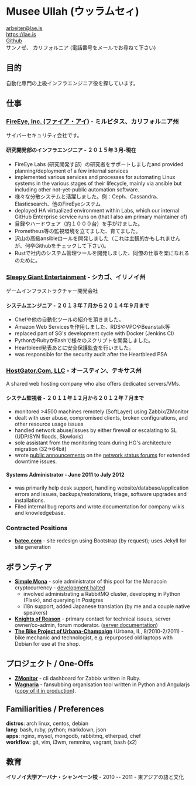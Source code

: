 # Musee Ullah (ウッラムセィ)

<arbeiter@lae.is>  
<https://lae.is>  
[Github](http://www.github.com/lae)  
サンノゼ、 カリフォルニア 
(電話番号をメールでお尋ねて下さい)

## 目的

自動化専門の上級インフラエンジニア役を探しています。

## 仕事

### [FireEye, Inc. (ファイア・アイ)](https://fireeye.jp) - ミルピタス、カリフォルニア州

サイバーセキュリティ会社です。

#### 研究開発部のインフラエンジニア - ２０１５年３月-現在

- FireEye Labs (研究開発す部）の研究者をサポートしましたand provided
  planning/deployment of a few internal services
- implemented various services and processes for automating Linux systems in 
  the various stages of their lifecycle, mainly via ansible but including other 
  not-yet-public automation software.
- 様々な分散システムと活躍しました。例：Ceph、Cassandra、Elasticsearch、他のFireEyeシステム
- deployed HA virtualized environment within Labs, which our internal GitHub
  Enterprise service runs on (that I also am primary maintainer of)
- 目録やハードウェア（約１０００台）を手がけました。
- Prometheus等の監視環境を立てました、育てました。
- 沢山の高級ansibleロールを開発しました（これは主観的かもしれませんが、何卒Githubをチェックして下さい)。
- Rustで社内のシステム管理ツールを開発しました、同僚の仕事を楽になれるのために。

### [Sleepy Giant Entertainment](http://sleepygiant.com) - シカゴ、イリノイ州

ゲームインフラストラクチャー開発会社

#### システムエンジニア - ２０１３年７月から２０１４年９月まで

- Chefや他の自動化ツールの紹介を頂きました。
- Amazon Web Servicesを作用しました、RDSやVPCやBeanstalk等
- replaced part of SG's development cycle with Docker (Jenkins CI)
- PythonかRubyかBashで様々のスクリプトを開発しました。
- Heartbleed発表あとに安全保護監査を行いました。
- was responsible for the security audit after the Heartbleed PSA

### [HostGator.Com, LLC](http://hostgator.com) - オースティン、テキサス州

A shared web hosting company who also offers dedicated servers/VMs.

#### システム監視者 - ２０１１年１２月から２０１２年７月まで

- monitored >4500 machines remotely (SoftLayer) using Zabbix/ZMonitor
- dealt with user abuse, compromised clients, broken configurations, and other resource usage issues
- handled network abuse/issues by either firewall or escalating to SL (UDP/SYN floods, Slowloris)
- sole assistant from the monitoring team during HG's architecture migration (32->64bit)
- wrote [public announcements](http://forums.hostgator.com/search.php?do=finduser&u=126179) 
  on the [network status forums](http://forums.hostgator.com/network-status-f14.html) 
  for extended downtime issues.  

#### Systems Administrator - June 2011 to July 2012

- was primarily help desk support, handling website/database/application errors and
  issues, backups/restorations, triage, software upgrades and installations.
- Filed internal bug reports and wrote documentation for company wikis and knowledgebase.

### Contracted Positions

* [**batee.com**](http://batee.com) - site redesign using Bootstrap (by 
  request); uses Jekyll for site generation

## ボランティア

* [**Simple Mona**](http://simplemona.com) - sole administrator of this pool 
  for the Monacoin cryptocurrency - 
  [development halted](https://github.com/liliff/simplemona)  
  - involved administrating a RabbitMQ cluster, developing in Python (Flask),
    and querying in Postgres  
  - i18n support, added Japanese translation (by me and a couple native speakers)  
* [**Knights of Reason**](http://knightsofreason.net) - primary contact for 
  technical issues, server owner/co-admin, forum moderator. 
  ([server documentation](https://wiki.milkteafuzz.com))  
* [**The Bike Project of Urbana-Champaign**](http://thebikeproject.org) 
  (Urbana, IL, 8/2010-2/2011) - bike mechanic and technologist, e.g. repurposed 
  old laptops with Debian for use at the shop.  

## プロジェクト / One-Offs

* [**ZMonitor**](https://github.com/lae/zmonitor) - cli dashboard for Zabbix 
  written in Ruby.  
* [**Wagnaria**](https://github.com/lae/wagnaria) - fansubbing organisation 
  tool written in Python and Angularjs 
  ([copy of it in production](https://c.milkteafuzz.com/)).  

## Familiarities / Preferences

**distros**: arch linux, centos, debian  
**lang**: bash, ruby, python; markdown, json  
**apps**: nginx, mysql, mongodb, rabbitmq, etherpad, chef  
**workflow**: git, vim, i3wm, remmina, vagrant, bash (x2)

## 教育

**イリノイ大学アーバナ・シャンぺーン校** - 2010 -- 2011 - 東アジアの語と文化
